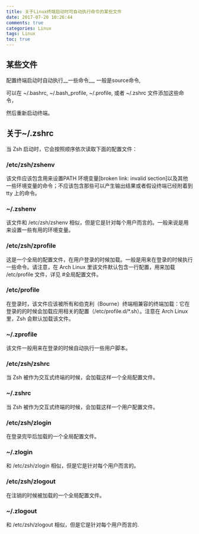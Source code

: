 ```yaml
---
title: 关于Linux终端启动时可自动执行命令的某些文件
date: 2017-07-20 10:26:44
comments: true
categories: Linux
tags: Linux
toc: true
---
```


## 某些文件

配置终端启动时自动执行__一些命令__, 一般是source命令,

可以在 ~/.bashrc, ~/.bash_profile, ~/.profile, 或者 ~/.zshrc 文件添加这些命令，

然后重新启动终端。

<!--more-->

## 关于~/.zshrc


当 Zsh 启动时，它会按照顺序依次读取下面的配置文件：

### /etc/zsh/zshenv

该文件应该包含用来设置PATH 环境变量[broken link: invalid section]以及其他一些环境变量的命令；不应该包含那些可以产生输出结果或者假设终端已经附着到 tty 上的命令。

### ~/.zshenv

该文件和 /etc/zsh/zshenv 相似，但是它是针对每个用户而言的。一般来说是用来设置一些有用的环境变量。

### /etc/zsh/zprofile

这是一个全局的配置文件，在用户登录的时候加载。一般是用来在登录的时候执行一些命令。请注意，在 Arch Linux 里该文件默认包含一行配置，用来加载 /etc/profile 文件，详见 #全局配置文件。

### /etc/profile

在登录时，该文件应该被所有和伯克利（Bourne）终端相兼容的终端加载：它在登录的的时候会加载应用相关的配置（/etc/profile.d/*.sh）。注意在 Arch Linux 里，Zsh 会默认加载该文件。

### ~/.zprofile

该文件一般用来在登录的时候自动执行一些用户脚本。

### /etc/zsh/zshrc

当 Zsh 被作为交互式终端的时候，会加载这样一个全局配置文件。

### ~/.zshrc

当 Zsh 被作为交互式终端的时候，会加载这样一个用户配置文件。

### /etc/zsh/zlogin

在登录完毕后加载的一个全局配置文件。

### ~/.zlogin

和 /etc/zsh/zlogin 相似，但是它是针对每个用户而言的。

### /etc/zsh/zlogout

在注销的时候被加载的一个全局配置文件。

### ~/.zlogout

和 /etc/zsh/zlogout 相似，但是它是针对每个用户而言的.




